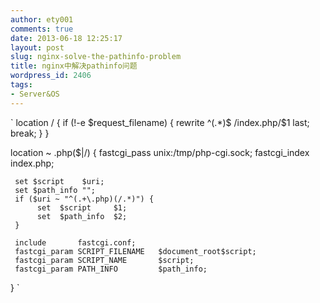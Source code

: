 ```yaml
---
author: ety001
comments: true
date: 2013-06-18 12:25:17
layout: post
slug: nginx-solve-the-pathinfo-problem
title: nginx中解决pathinfo问题
wordpress_id: 2406
tags:
- Server&OS
---
```


`
location / {
    if (!-e $request_filename) {
        rewrite  ^(.*)$  /index.php/$1  last;
        break;
    }
}

location ~ \.php($|/) {
     fastcgi_pass  unix:/tmp/php-cgi.sock;
     fastcgi_index  index.php;

     set $script    $uri;
     set $path_info "";
     if ($uri ~ "^(.+\.php)(/.*)") {
          set  $script     $1;
          set  $path_info  $2;
     }

     include       fastcgi.conf;
     fastcgi_param SCRIPT_FILENAME   $document_root$script;
     fastcgi_param SCRIPT_NAME       $script;
     fastcgi_param PATH_INFO         $path_info;
}
`

